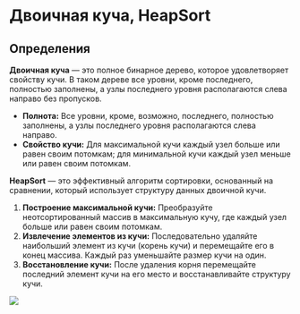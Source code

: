 # Двоичная куча, HeapSort

## Определения

**Двоичная куча** — это полное бинарное дерево, которое удовлетворяет свойству кучи. В таком дереве все уровни, кроме последнего, полностью заполнены, а узлы последнего уровня располагаются слева направо без пропусков.

* **Полнота:** Все уровни, кроме, возможно, последнего, полностью заполнены, а узлы последнего уровня располагаются слева направо.
* **Свойство кучи:** Для максимальной кучи каждый узел больше или равен своим потомкам; для минимальной кучи каждый узел меньше или равен своим потомкам.


**HeapSort** — это эффективный алгоритм сортировки, основанный на сравнении, который использует структуру данных двоичной кучи.

1) **Построение максимальной кучи:** Преобразуйте неотсортированный массив в максимальную кучу, где каждый узел больше или равен своим потомкам.
2) **Извлечение элементов из кучи:** Последовательно удаляйте наибольший элемент из кучи (корень кучи) и перемещайте его в конец массива. Каждый раз уменьшайте размер кучи на один.
3) **Восстановление кучи:** После удаления корня перемещайте последний элемент кучи на его место и восстанавливайте структуру кучи.

![](../pictures/7.png)